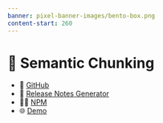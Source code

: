 ```yaml
---
banner: pixel-banner-images/bento-box.png
content-start: 260
---
```


# 🍱 Semantic Chunking

- 🐙 [GitHub](https://github.com/jparkerweb/semantic-chunking)
- 📝 [Release Notes Generator](https://jparkerweb.github.io/release-notes/)
- 🧑‍💻 [NPM](https://www.npmjs.com/package/semantic-chunking)
- 🌐 [Demo](https://chunking.dyndns.org/)